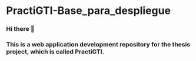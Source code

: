 # PractiGTI-Base_para_despliegue

### Hi there 👋
### This is a web application development repository for the thesis project, which is called PractiGTI.

<!--
**PractiGTI/PractiGTI** is a ✨ _special_ ✨ repository because its `README.md` (this file) appears on your GitHub profile.

Here are some ideas to get you started:

- 🔭 I’m currently working on ...
- 🌱 I’m currently learning ...
- 👯 I’m looking to collaborate on ...
- 🤔 I’m looking for help with ...
- 💬 Ask me about ...
- 📫 How to reach me: ...
- 😄 Pronouns: ...
- ⚡ Fun fact: ...
-->
